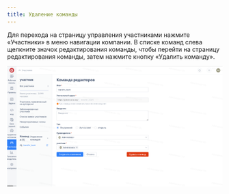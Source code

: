 ```yaml
---
title: Удаление команды
---
```


Для перехода на страницу управления участниками нажмите «Участники» в меню навигации компании. В списке команд слева щелкните значок редактирования команды, чтобы перейти на страницу редактирования команды, затем нажмите кнопку «Удалить команду».

![Описание изображения](assets/image415.png)